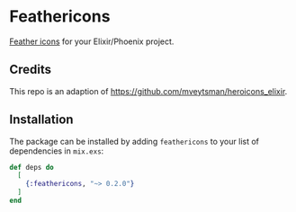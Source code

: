 # Feathericons

[Feather icons](https://feathericons.com/) for your Elixir/Phoenix project.

## Credits

This repo is an adaption of https://github.com/mveytsman/heroicons_elixir.

## Installation

The package can be installed by adding `feathericons` to your list of dependencies in `mix.exs`:

```elixir
def deps do
  [
    {:feathericons, "~> 0.2.0"}
  ]
end
```

